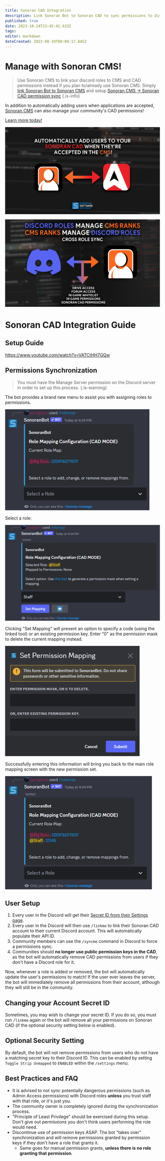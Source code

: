 ```yaml
---
title: Sonoran CAD Integration
description: Link Sonoran Bot to Sonoran CAD to sync permissions to Discord roles and other handy features!
published: true
date: 2023-10-24T23:45:42.633Z
tags: 
editor: markdown
dateCreated: 2023-08-19T00:08:17.845Z
---
```


# Manage with Sonoran CMS!

> Use Sonoran CMS to link your discord roles to CMS and CAD permissions instead if you plan to/already use Sonoran CMS. Simply [link Sonoran Bot to Sonoran CMS](/tutorials/getting-started/sonoran-cms-integration) and setup [Sonoran CMS -> Sonoran CAD permission sync](https://info.sonorancms.com/integration-capabilities/sonoran-cad-sync)
{.is-info}


In addition to automatically adding users when applications are accepted, [Sonoran CMS](https://info.sonorancms.com/why-choose-sonoran-cms/why-choose-sonoran-cms) can also manage your community's CAD permissions!

[Learn more today!](https://info.sonorancms.com/why-choose-sonoran-cms/why-choose-sonoran-cms)

![CMSxCAD.webp](/tutorials/getting-started/sonoran-cad-integration/CMSxCAD.webp)

![CMSxDiscord.webp](/tutorials/getting-started/sonoran-cad-integration/CMSxDiscord.webp)

# Sonoran CAD Integration Guide

## Setup Guide

https://www.youtube.com/watch?v=VATCtHH7GQw

## Permissions Synchronization

> You must have the Manage Server permission on the Discord server in order to set up this process.
{.is-warning}

The bot provides a brand new menu to assist you with assigning roles to permissions.

![Bot_CADRolemap01.png](/tutorials/getting-started/sonoran-cad-integration/bot_cadrolemap01.png)

Select a role:

![Bot_CADRolemap02.png](/tutorials/getting-started/sonoran-cad-integration/bot_cadrolemap02.png)

Clicking "Set Mapping" will present an option to specify a code (using the linked tool) or an existing permission key. Enter "0" as the permission mask to delete the current mapping instead.

![Bot_CADRolemap03.png](/tutorials/getting-started/sonoran-cad-integration/bot_cadrolemap03.png)

Successfully entering this information will bring you back to the main role mapping screen with the new permission set.

![Bot_CADRolemap04.png](/tutorials/getting-started/sonoran-cad-integration/bot_cadrolemap04.png)

## User Setup

1. Every user in the Discord will get their [Secret ID from their Settings page](https://info.sonorancad.com/sonoran-cad/api-integration/getting-started/account-secret-id).
2. Every user in the Discord will then use `/linkme` to link their Sonoran CAD account to their current Discord account. This will automatically populate their API ID.
3. Community members can use the `/syncme` command in Discord to force a permissions sync.
4. Communities should **no longer use public permission keys in the CAD**, as the bot will automatically remove CAD permissions from users if they don't have a Discord role for it.

Now, whenever a role is added or removed, the bot will automatically update the user's permissions to match! If the user ever leaves the server, the bot will immediately remove all permissions from their account, although they will still be in the community.

## Changing your Account Secret ID

Sometimes, you may wish to change your secret ID. If you do so, you must run `/linkme` again or the bot will remove all your permissions on Sonoran CAD (if the optional security setting below is enabled).

## Optional Security Setting

By default, the bot will not remove permissions from users who do not have a matching secret key to their Discord ID. This can be enabled by setting `Toggle Strip Unmapped` to `ENABLED` within the `/settings` menu.

## Best Practices and FAQ

* It is advised to not sync potentially dangerous permissions (such as Admin Access permissions) with Discord roles **unless** you trust staff with that role, or it's just you.
* The community owner is completely ignored during the synchronization process.
* "Principle of Least Privilege" should be exercised during this setup. Don't give out permissions you don't think users performing the role would need.
* Discontinue use of permission keys ASAP. The bot "takes over" synchronization and will remove permissions granted by permission keys if they don't have a role that grants it.
  * Same goes for manual permission grants, **unless there is no role granting that permission**.

